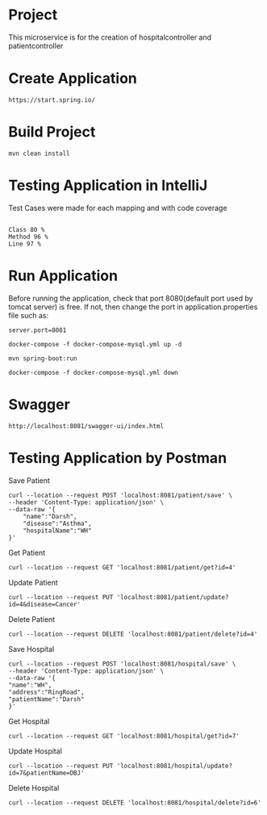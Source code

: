 # Project
This microservice is for the creation of hospitalcontroller and patientcontroller

# Create Application
```
https://start.spring.io/
```
# Build Project
```
mvn clean install
```
# Testing Application in IntelliJ
Test Cases were made for each mapping and with code coverage
```

Class 80 %
Method 96 %
Line 97 %
```
# Run Application
Before running the application, check that port 8080(default port used by tomcat server) is free. If not, then change the port in application.properties file such as:
```
server.port=8081
```

```
docker-compose -f docker-compose-mysql.yml up -d

mvn spring-boot:run

docker-compose -f docker-compose-mysql.yml down
```
# Swagger
```
http://localhost:8081/swagger-ui/index.html
```
# Testing Application by Postman

Save Patient
```
curl --location --request POST 'localhost:8081/patient/save' \
--header 'Content-Type: application/json' \
--data-raw '{
    "name":"Darsh",
    "disease":"Asthma",
    "hospitalName":"WH"
}'
```

Get Patient
```
curl --location --request GET 'localhost:8081/patient/get?id=4'
```

Update Patient
```
curl --location --request PUT 'localhost:8081/patient/update?id=4&disease=Cancer'
```

Delete Patient
```
curl --location --request DELETE 'localhost:8081/patient/delete?id=4'
```

Save Hospital
```
curl --location --request POST 'localhost:8081/hospital/save' \
--header 'Content-Type: application/json' \
--data-raw '{
"name":"WH",
"address":"RingRoad",
"patientName":"Darsh"
}'
```

Get Hospital
```
curl --location --request GET 'localhost:8081/hospital/get?id=7'
```

Update Hospital
```
curl --location --request PUT 'localhost:8081/hospital/update?id=7&patientName=DBJ'
```

Delete Hospital
```
curl --location --request DELETE 'localhost:8081/hospital/delete?id=6'
```